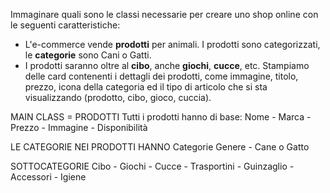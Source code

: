 Immaginare quali sono le classi necessarie per creare uno shop online con le seguenti caratteristiche:
 - L'e-commerce vende **prodotti** per animali. I prodotti sono categorizzati, le **categorie** sono Cani o Gatti.
 - I prodotti saranno oltre al **cibo**, anche **giochi**, **cucce**, etc.
 Stampiamo delle card contenenti i dettagli dei prodotti, come immagine, titolo, prezzo, icona della categoria ed il tipo di articolo che si sta visualizzando (prodotto, cibo, gioco, cuccia).


MAIN CLASS = PRODOTTI 
Tutti i prodotti hanno di base: Nome - Marca - Prezzo - Immagine - Disponibilità

LE CATEGORIE NEI PRODOTTI HANNO 
Categorie Genere - Cane o Gatto

SOTTOCATEGORIE 
Cibo - Giochi - Cucce - Trasportini - Guinzaglio - Accessori - Igiene


